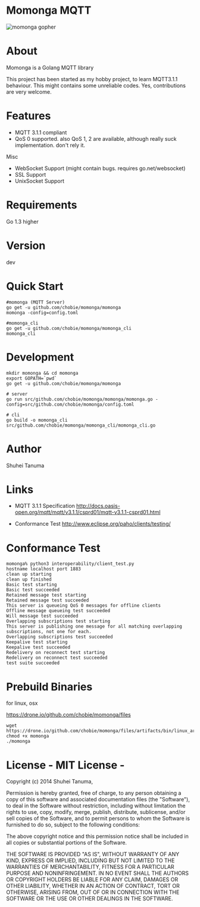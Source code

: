 Momonga MQTT
============

![momonga gopher](http://i.imgur.com/Jbo9Gl8.png)

# About

Momonga is a Golang MQTT library

This project has been started as my hobby project, to learn MQTT3.1.1 behaviour.
This might contains some unreliable codes. Yes, contributions are very welcome.

# Features

* MQTT 3.1.1 compliant
* QoS 0 supported. also QoS 1, 2 are available, although really suck implementation. don't rely it.

Misc

* WebSocket Support (might contain bugs. requires go.net/websocket)
* SSL Support
* UnixSocket Support

# Requirements

Go 1.3 higher

# Version

dev

# Quick Start

```
#momonga (MQTT Server)
go get -u github.com/chobie/momonga/momonga
momonga -config=config.toml

#momonga_cli
go get -u github.com/chobie/momonga/momonga_cli
momonga_cli
```

# Development

```
mkdir momonga && cd momonga
export GOPATH=`pwd`
go get -u github.com/chobie/momonga/momonga

# server
go run src/github.com/chobie/momonga/momonga/momonga.go -config=src/github.com/chobie/momonga/config.toml

# cli
go build -o momonga_cli src/github.com/chobie/momonga/momonga_cli/momonga_cli.go
```

# Author

Shuhei Tanuma

# Links

* MQTT 3.1.1 Specification
http://docs.oasis-open.org/mqtt/mqtt/v3.1.1/csprd01/mqtt-v3.1.1-csprd01.html

* Conformance Test
http://www.eclipse.org/paho/clients/testing/

# Conformance Test

```
momonga% python3 interoperability/client_test.py
hostname localhost port 1883
clean up starting
clean up finished
Basic test starting
Basic test succeeded
Retained message test starting
Retained message test succeeded
This server is queueing QoS 0 messages for offline clients
Offline message queueing test succeeded
Will message test succeeded
Overlapping subscriptions test starting
This server is publishing one message for all matching overlapping subscriptions, not one for each.
Overlapping subscriptions test succeeded
Keepalive test starting
Keepalive test succeeded
Redelivery on reconnect test starting
Redelivery on reconnect test succeeded
test suite succeeded
```

# Prebuild Binaries

for linux, osx

https://drone.io/github.com/chobie/momonga/files

```
wget https://drone.io/github.com/chobie/momonga/files/artifacts/bin/linux_arm/momonga
chmod +x momonga
./momonga
```

# License - MIT License -

Copyright (c) 2014 Shuhei Tanuma,

Permission is hereby granted, free of charge, to any person obtaining a copy of this software and associated documentation files (the "Software"), to deal in the Software without restriction, including without limitation the rights to use, copy, modify, merge, publish, distribute, sublicense, and/or sell copies of the Software, and to permit persons to whom the Software is furnished to do so, subject to the following conditions:

The above copyright notice and this permission notice shall be included in all copies or substantial portions of the Software.

THE SOFTWARE IS PROVIDED "AS IS", WITHOUT WARRANTY OF ANY KIND, EXPRESS OR IMPLIED, INCLUDING BUT NOT LIMITED TO THE WARRANTIES OF MERCHANTABILITY, FITNESS FOR A PARTICULAR PURPOSE AND NONINFRINGEMENT. IN NO EVENT SHALL THE AUTHORS OR COPYRIGHT HOLDERS BE LIABLE FOR ANY CLAIM, DAMAGES OR OTHER LIABILITY, WHETHER IN AN ACTION OF CONTRACT, TORT OR OTHERWISE, ARISING FROM, OUT OF OR IN CONNECTION WITH THE SOFTWARE OR THE USE OR OTHER DEALINGS IN THE SOFTWARE.